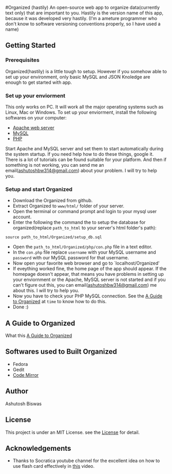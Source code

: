 #Organized (hastily)
An open-source web app to organize data(currently text only) that are important to you. Hastily is the version name of this app, because it was developed very hastily. (I'm a ameture programmer who don't know to software versioning conventions properly, so I have used a name)


## Getting Started
### Prerequisites
Organized(hastily) is a little tough to setup. However if you somehow able to set up your environment, only basic MySQL and JSON Knoledge are enough to get started with app.



### Set up your enviorment
This only works on PC. It will work all the major operating systems such as Linux, Mac or Windows. To set up your enviorment, install the following softwares on your computer:


- [Apache web server](https://httpd.apache.org/)
- [MySQL](https://dev.mysql.com/downloads/mysql/)
- [PHP](http://php.net/)

Start Apache and MySQL server and set them to start automatically during the system startup.
If you need help how to do these things, google it. There is a lot of tutorials can be found suitable for your platform. And then if something is not working, you can send me an email(ashutoshbw314@gmail.com) about your problem. I will try to help you.

### Setup and start Organized

- Download the Organized from github.
- Extract Organized to `www/html/` folder of your server.
- Open the terminal or command prompt and login to your mysql user account.
- Enter the following the command the to setup the database for organized(replace `path_to_html` to your server's html folder's path):

```
source path_to_html/Organized/setup_db.sql
```
- Open the `path_to_html/Organized/php/con.php` file in a text editor.
- In the `con.php` file replace `username` with your MySQL username and `password` with our MySQL password for that username.
- Now open your favorite web browser and go to `localhost/Organized'
- If eveything worked fine, the home page of the app should appear. If the homepage doesn't appear, that means you have problems in setting up your enviornment or the Apache, MySQL server is not started and if you can't figure out this, you can email(ashutoshbw314@gmail.com) me about this. I will try to help you. 
- Now you have to check your PHP MySQL connection. See the [A Guide to Organized](https://www.youtube.com/watch?v=jZKNmLYpIyI) at `time` to know how to do this.
- Done :)

## A Guide to Organized
What this [A Guide to Organized](https://www.youtube.com/watch?v=jZKNmLYpIyI) 

## Softwares used to Built Organized
- Fedora
- Gedit
- [Code Mirror](https://codemirror.net/)

## Author 
Ashutosh Biswas

## License
This project is under an MIT License. see the [License](./LICENSE) for detail.

## Acknowledgements
- Thanks to Socratica youtube channel for the excellent idea on how to use flash card effectively in [this](https://www.youtube.com/watch?v=p3-o0pxDrL0) video.

